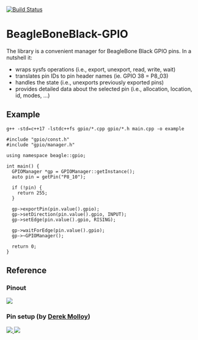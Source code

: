 [![Build Status][travis-badge]][travis]

[travis-badge]: https://travis-ci.org/mkaczanowski/BeagleBoneBlack-GPIO.svg?branch=master
[travis]: https://travis-ci.org/mkaczanowski/BeagleBoneBlack-GPIO/

# BeagleBoneBlack-GPIO

The library is a convenient manager for BeagleBone Black GPIO pins. In a nutshell it:

* wraps sysfs operations (i.e., export, unexport, read, write, wait)
* translates pin IDs to pin header names (ie. GPIO 38 = P8_03)
* handles the state (i.e., unexports previously exported pins)
* provides detailed data about the selected pin (i.e., allocation, location, id, modes, ...)

## Example
```
g++ -std=c++17 -lstdc++fs gpio/*.cpp gpio/*.h main.cpp -o example
```

```
#include "gpio/const.h"
#include "gpio/manager.h"

using namespace beagle::gpio;

int main() {
  GPIOManager *gp = GPIOManager::getInstance();
  auto pin = getPin("P8_10");

  if (!pin) {
    return 255;
  }

  gp->exportPin(pin.value().gpio);
  gp->setDirection(pin.value().gpio, INPUT);
  gp->setEdge(pin.value().gpio, RISING);

  gp->waitForEdge(pin.value().gpio);
  gp->~GPIOManager();

  return 0;
}
```

## Reference
### Pinout
![](http://mkaczanowski.com/wp-content/uploads/2014/03/resizedimage600667-hwio-beaglebone-ports2.png) 

### Pin setup (by [Derek Molloy](https://github.com/derekmolloy/boneDeviceTree))
[![](http://mkaczanowski.com/wp-content/uploads/2014/03/p8p9-300x169.jpg) ](http://mkaczanowski.com/wp-content/uploads/2014/03/BeagleboneBlackP8HeaderTable.pdf)  [![](http://mkaczanowski.com/wp-content/uploads/2014/03/P9-300x146.jpg)](http://mkaczanowski.com/wp-content/uploads/2014/03/BeagleboneBlackP9HeaderTable.pdf)
